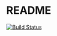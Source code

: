 README
======

[![Build Status](https://travis-ci.org/dpyro/syslog-relay.svg?branch=master)](https://travis-ci.org/dpyro/syslog-relay)